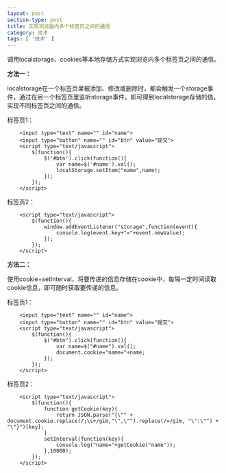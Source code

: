 ```yaml
---
layout: post
section-type: post
title: 实现浏览器内多个标签页之间的通信
category: 技术
tags: [ '技术' ]
---
```

调用localstorage、cookies等本地存储方式实现浏览内多个标签页之间的通信。

**方法一：**

localstorage在一个标签页里被添加、修改或删除时，都会触发一个storage事件，通过在另一个标签页里监听storage事件，即可得到localstorage存储的值，实现不同标签页之间的通信。

标签页1：
        
        <input type="text" name="" id="name">
        <input type="button" name="" id="btn" value="提交">
        <script type="text/javascript">
            $(function(){
                $('#btn').click(function(){
                    var name=$('#name').val();
                    localStorage.setItem("name",name);
                });
            });
        </script>

标签页2：

        <script type="text/javascript">
            $(function(){
                window.addEventListener("storage",function(event){
                    console.log(event.key+"="+event.newValue);
                });
            });
        </script>

**方法二：**

使用cookie+setInterval，将要传递的信息存储在cookie中，每隔一定时间读取cookie信息，即可随时获取要传递的信息。

标签页1：

        <input type="text" name="" id="name">
        <input type="button" name="" id="btn" value="提交">
        <script type="text/javascript">
            $(function(){
                $("#btn").click(function(){
                    var name=$("#name").val();
                    document.cookie="name="+name;
                });
            });
        </script>

标签页2：

        <script type="text/javascript">
            $(function(){
                function getCookie(key){
                    return JSON.parse("{\"" + document.cookie.replace(/;\s+/gim,"\",\"").replace(/=/gim, "\":\"") + "\"}")[key];
                }
                setInterval(function(key){
                    console.log("name="+getCookie("name"));
                },10000);
            });
        </script>
